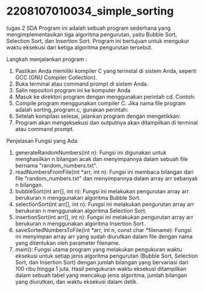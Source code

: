 # 2208107010034_simple_sorting
tugas 2 SDA
Program ini adalah sebuah program sederhana yang mengimplementasikan tiga algoritma pengurutan, yaitu Bubble Sort, Selection Sort, dan Insertion Sort. Program ini bertujuan untuk mengukur waktu eksekusi dari ketiga algoritma pengurutan tersebut.

Langkah menjalankan program :
1. Pastikan Anda memiliki kompiler C yang terinstal di sistem Anda, seperti GCC (GNU Compiler Collection).
2. Buka terminal atau command prompt di sistem Anda.
3. Salin repositori program ini ke komputer Anda
4. Masuk ke direktori program dengan menggunakan perintah cd. Contoh:
5. Compile program menggunakan compiler C. Jika nama file program adalah sorting_program.c, gunakan perintah:
6. Setelah kompilasi selesai, jalankan program dengan mengetikkan:
7. Program akan mengeksekusi dan outputnya akan ditampilkan di terminal atau command prompt. 

Penjelasan Fungsi yang Ada:
1. generateRandomNumbers(int n): Fungsi ini digunakan untuk menghasilkan n bilangan acak dan menyimpannya dalam sebuah file bernama "random_numbers.txt".
2. readNumbersFromFile(int *arr, int n): Fungsi ini membaca bilangan dari file "random_numbers.txt" dan menyimpannya dalam array arr sebanyak n bilangan.
3. bubbleSort(int arr[], int n): Fungsi ini melakukan pengurutan array arr berukuran n menggunakan algoritma Bubble Sort.
4. selectionSort(int arr[], int n): Fungsi ini melakukan pengurutan array arr berukuran n menggunakan algoritma Selection Sort.
5. insertionSort(int arr[], int n): Fungsi ini melakukan pengurutan array arr berukuran n menggunakan algoritma Insertion Sort.
6. saveSortedNumbersToFile(int *arr, int n, const char *filename): Fungsi ini menyimpan array arr yang sudah diurutkan dalam file dengan nama yang ditentukan oleh parameter filename.
7. main(): Fungsi utama program yang melakukan pengukuran waktu eksekusi untuk setiap jenis algoritma pengurutan (Bubble Sort, Selection Sort, dan Insertion Sort) dengan jumlah bilangan yang bervariasi dari 100 ribu hingga 1 juta. Hasil pengukuran waktu eksekusi ditampilkan dalam sebuah tabel yang mencakup jenis algoritma, jumlah bilangan yang diurutkan, dan waktu eksekusi dalam detik.
